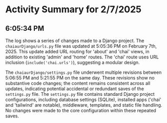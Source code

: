 # Activity Summary for 2/7/2025

## 6:05:34 PM
The log shows a series of changes made to a Django project.  The `chaiaurDjango/urls.py` file was updated at 5:05:36 PM on February 7th, 2025.  This update added URL routing for 'about' and 'chai' views, in addition to existing 'admin' and 'home' routes.  The 'chai' route uses URL inclusion (`include('chai.urls')`), suggesting a modular design.


The `chaiaurDjango/settings.py` file underwent multiple revisions between 5:06:55 PM and 5:21:55 PM on the same day.  These revisions show no substantive code changes; the content remains consistent across all updates, indicating potential accidental or redundant saves of the `settings.py` file.  The `settings.py` file contains standard Django project configurations, including database settings (SQLite), installed apps ('chai' and 'tailwind' are notable), middleware, templates, and static file handling.  No changes were made to the core configuration within these repeated saves.
